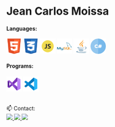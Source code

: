 <div float="left">

# Jean Carlos Moissa 
 
<div>
<!--
<h3>💻Conhecimento:</h3>
<h4>Formação:</h4>
<img src="https://github.com/jeanmoissa/jeanmoissa/blob/main/files/unc.png" width="40" margin-left="5px">
<img src="https://github.com/jeanmoissa/jeanmoissa/blob/main/files/stackx.png" width="40" margin-left="5px">
-->
 
<h4>Languages:</h4>
<img src="https://github.com/jeanmoissa/jeanmoissa/blob/main/files/html.png" width="40" margin-left="5px">
<img src="https://github.com/jeanmoissa/jeanmoissa/blob/main/files/css.png" width="40" margin-left="5px">
<img src="https://github.com/jeanmoissa/jeanmoissa/blob/main/files/javascript.png" width="40" margin-left="5px">
<img src="https://github.com/jeanmoissa/jeanmoissa/blob/main/files/mysql.png" width="40" margin-left="5px">
<img src="https://github.com/jeanmoissa/jeanmoissa/blob/main/files/java.png" width="40" margin-left="5px">
<img src="https://github.com/jeanmoissa/jeanmoissa/blob/main/files/hashtag.png" width="40" margin-left="5px">
<h4> Programs:</h4>
 <img src="https://github.com/jeanmoissa/jeanmoissa/blob/main/files/vs.png" width="40" margin-left="5px">
 <img src="https://github.com/jeanmoissa/jeanmoissa/blob/main/files/vscode.png" width="40" margin-left="5px">
</div>
<div><br>
 
📫 Contact:<br>
<a href="https://www.linkedin.com/in/jeancarlosmoissa" target="_blank">
 <img src="https://img.shields.io/badge/-LinkedIn-%230077B5?style=for-the-badge&logo=linkedin&logoColor=white" target="_blank">
</a> 
<a href="https://instagram.com/jean_moissa" target="_blank">
 <img src="https://img.shields.io/badge/-Instagram-%23E4405F?style=for-the-badge&logo=instagram&logoColor=white" target="_blank">
</a> 
<a href = "mailto:jeanmoissa@gmail.com">
 <img src="https://img.shields.io/badge/-Gmail-%23333?style=for-the-badge&logo=gmail&logoColor=white" target="_blank">
</a> 
</div>
</div>


